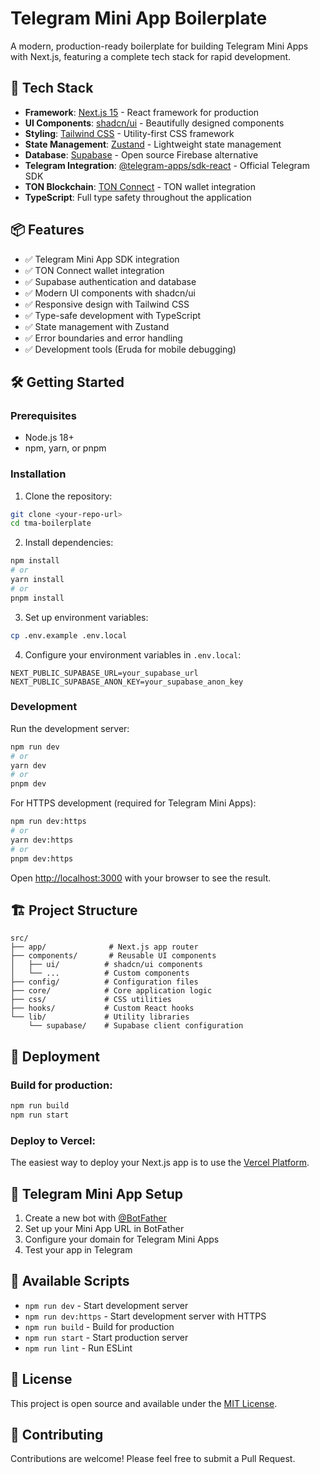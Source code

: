 # Telegram Mini App Boilerplate

A modern, production-ready boilerplate for building Telegram Mini Apps with Next.js, featuring a complete tech stack for rapid development.

## 🚀 Tech Stack

- **Framework**: [Next.js 15](https://nextjs.org/) - React framework for production
- **UI Components**: [shadcn/ui](https://ui.shadcn.com/) - Beautifully designed components
- **Styling**: [Tailwind CSS](https://tailwindcss.com/) - Utility-first CSS framework
- **State Management**: [Zustand](https://github.com/pmndrs/zustand) - Lightweight state management
- **Database**: [Supabase](https://supabase.com/) - Open source Firebase alternative
- **Telegram Integration**: [@telegram-apps/sdk-react](https://docs.telegram-mini-apps.com/) - Official Telegram SDK
- **TON Blockchain**: [TON Connect](https://docs.ton.org/develop/dapps/ton-connect/overview) - TON wallet integration
- **TypeScript**: Full type safety throughout the application

## 📦 Features

- ✅ Telegram Mini App SDK integration
- ✅ TON Connect wallet integration
- ✅ Supabase authentication and database
- ✅ Modern UI components with shadcn/ui
- ✅ Responsive design with Tailwind CSS
- ✅ Type-safe development with TypeScript
- ✅ State management with Zustand
- ✅ Error boundaries and error handling
- ✅ Development tools (Eruda for mobile debugging)

## 🛠️ Getting Started

### Prerequisites

- Node.js 18+ 
- npm, yarn, or pnpm

### Installation

1. Clone the repository:
```bash
git clone <your-repo-url>
cd tma-boilerplate
```

2. Install dependencies:
```bash
npm install
# or
yarn install
# or
pnpm install
```

3. Set up environment variables:
```bash
cp .env.example .env.local
```

4. Configure your environment variables in `.env.local`:
```env
NEXT_PUBLIC_SUPABASE_URL=your_supabase_url
NEXT_PUBLIC_SUPABASE_ANON_KEY=your_supabase_anon_key
```

### Development

Run the development server:

```bash
npm run dev
# or
yarn dev
# or
pnpm dev
```

For HTTPS development (required for Telegram Mini Apps):

```bash
npm run dev:https
# or
yarn dev:https
# or
pnpm dev:https
```

Open [http://localhost:3000](http://localhost:3000) with your browser to see the result.

## 🏗️ Project Structure

```
src/
├── app/              # Next.js app router
├── components/       # Reusable UI components
│   ├── ui/          # shadcn/ui components
│   └── ...          # Custom components
├── config/          # Configuration files
├── core/            # Core application logic
├── css/             # CSS utilities
├── hooks/           # Custom React hooks
└── lib/             # Utility libraries
    └── supabase/    # Supabase client configuration
```

## 🚀 Deployment

### Build for production:

```bash
npm run build
npm run start
```

### Deploy to Vercel:

The easiest way to deploy your Next.js app is to use the [Vercel Platform](https://vercel.com/new).

## 📱 Telegram Mini App Setup

1. Create a new bot with [@BotFather](https://t.me/botfather)
2. Set up your Mini App URL in BotFather
3. Configure your domain for Telegram Mini Apps
4. Test your app in Telegram

## 🔧 Available Scripts

- `npm run dev` - Start development server
- `npm run dev:https` - Start development server with HTTPS
- `npm run build` - Build for production
- `npm run start` - Start production server
- `npm run lint` - Run ESLint

## 📄 License

This project is open source and available under the [MIT License](LICENSE).

## 🤝 Contributing

Contributions are welcome! Please feel free to submit a Pull Request.